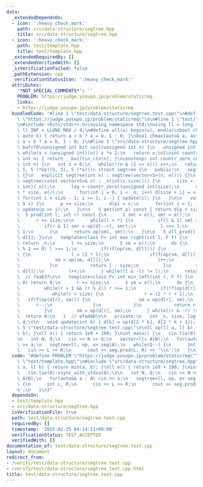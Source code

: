 ```yaml
---
data:
  _extendedDependsOn:
  - icon: ':heavy_check_mark:'
    path: src/data-structure/segtree.hpp
    title: src/data-structure/segtree.hpp
  - icon: ':heavy_check_mark:'
    path: test/template.hpp
    title: test/template.hpp
  _extendedRequiredBy: []
  _extendedVerifiedWith: []
  _isVerificationFailed: false
  _pathExtension: cpp
  _verificationStatusIcon: ':heavy_check_mark:'
  attributes:
    '*NOT_SPECIAL_COMMENTS*': ''
    PROBLEM: https://judge.yosupo.jp/problem/staticrmq
    links:
    - https://judge.yosupo.jp/problem/staticrmq
  bundledCode: "#line 1 \"test/data-structure/segtree.test.cpp\"\n#define PROBLEM\
    \ \"https://judge.yosupo.jp/problem/staticrmq\"\n\n#line 1 \"test/template.hpp\"\
    \n#include <bits/stdc++.h>\nusing namespace std;\nusing ll = long long;\nconst\
    \ ll INF = LLONG_MAX / 4;\n#define all(a) begin(a), end(a)\nbool chmin(auto& a,\
    \ auto b) { return a > b ? a = b, 1 : 0; }\nbool chmax(auto& a, auto b) { return\
    \ a < b ? a = b, 1 : 0; }\n#line 1 \"src/data-structure/segtree.hpp\"\n// base:\
    \ bafcf8\nunsigned int bit_ceil(unsigned int n) {\n   unsigned int x = 1;\n  \
    \ while(x < (unsigned int)(n)) x *= 2;\n   return x;\n}\nint countr_zero(unsigned\
    \ int n) { return __builtin_ctz(n); }\nconstexpr int countr_zero_constexpr(unsigned\
    \ int n) {\n   int x = 0;\n   while(!(n & (1 << x))) x++;\n   return x;\n}\ntemplate<class\
    \ S, S (*op)(S, S), S (*e)()> struct segtree {\n   public:\n   segtree() : segtree(0)\
    \ {}\n   explicit segtree(int n) : segtree(vector<S>(n, e())) {}\n   explicit\
    \ segtree(const vector<S>& v) : _n(int(v.size())) {\n      size = (int)bit_ceil((unsigned\
    \ int)(_n));\n      log = countr_zero((unsigned int)size);\n      d = vector<S>(2\
    \ * size, e());\n      for(int i = 0; i < _n; i++) d[size + i] = v[i];\n     \
    \ for(int i = size - 1; i >= 1; i--) { update(i); }\n   }\n\n   void set(int p,\
    \ S x) {\n      p += size;\n      d[p] = x;\n      for(int i = 1; i <= log; i++)\
    \ update(p >> i);\n   }\n\n   S get(int p) const { return d[p + size]; }\n\n \
    \  S prod(int l, int r) const {\n      S sml = e(), smr = e();\n      l += size;\n\
    \      r += size;\n\n      while(l < r) {\n         if(l & 1) sml = op(sml, d[l++]);\n\
    \         if(r & 1) smr = op(d[--r], smr);\n         l >>= 1;\n         r >>=\
    \ 1;\n      }\n      return op(sml, smr);\n   }\n\n   S all_prod() const { return\
    \ d[1]; }\n\n   template<class F> int max_right(int l, F f) {\n      if(l == _n)\
    \ return _n;\n      l += size;\n      S sm = e();\n      do {\n         while(l\
    \ % 2 == 0) l >>= 1;\n         if(!f(op(sm, d[l]))) {\n            while(l < size)\
    \ {\n               l = (2 * l);\n               if(f(op(sm, d[l]))) {\n     \
    \             sm = op(sm, d[l]);\n                  l++;\n               }\n \
    \           }\n            return l - size;\n         }\n         sm = op(sm,\
    \ d[l]);\n         l++;\n      } while((l & -l) != l);\n      return _n;\n   }\
    \  // faa03f\n\n   template<class F> int min_left(int r, F f) {\n      if(r ==\
    \ 0) return 0;\n      r += size;\n      S sm = e();\n      do {\n         r--;\n\
    \         while(r > 1 && (r % 2)) r >>= 1;\n         if(!f(op(d[r], sm))) {\n\
    \            while(r < size) {\n               r = (2 * r + 1);\n            \
    \   if(f(op(d[r], sm))) {\n                  sm = op(d[r], sm);\n            \
    \      r--;\n               }\n            }\n            return r + 1 - size;\n\
    \         }\n         sm = op(d[r], sm);\n      } while((r & -r) != r);\n    \
    \  return 0;\n   }  // efa466\n\n   private:\n   int _n, size, log;\n   vector<S>\
    \ d;\n\n   void update(int k) { d[k] = op(d[2 * k], d[2 * k + 1]); }\n};\n#line\
    \ 5 \"test/data-structure/segtree.test.cpp\"\n\nll op(ll a, ll b) { return min(a,\
    \ b); }\nll e() { return 1e9 + 100; }\nint main() {\n   cin.tie(0)->sync_with_stdio(0);\n\
    \n   int N, Q;\n   cin >> N >> Q;\n   vector<ll> A(N);\n   for(auto&& a : A) cin\
    \ >> a;\n   segtree<ll, op, e> seg(A);\n   while(Q--) {\n      int L, R;\n   \
    \   cin >> L >> R;\n      cout << seg.prod(L, R) << '\\n';\n   }\n}\n"
  code: "#define PROBLEM \"https://judge.yosupo.jp/problem/staticrmq\"\n\n#include\
    \ \"test/template.hpp\"\n#include \"src/data-structure/segtree.hpp\"\n\nll op(ll\
    \ a, ll b) { return min(a, b); }\nll e() { return 1e9 + 100; }\nint main() {\n\
    \   cin.tie(0)->sync_with_stdio(0);\n\n   int N, Q;\n   cin >> N >> Q;\n   vector<ll>\
    \ A(N);\n   for(auto&& a : A) cin >> a;\n   segtree<ll, op, e> seg(A);\n   while(Q--)\
    \ {\n      int L, R;\n      cin >> L >> R;\n      cout << seg.prod(L, R) << '\\\
    n';\n   }\n}"
  dependsOn:
  - test/template.hpp
  - src/data-structure/segtree.hpp
  isVerificationFile: true
  path: test/data-structure/segtree.test.cpp
  requiredBy: []
  timestamp: '2025-02-25 04:14:11+09:00'
  verificationStatus: TEST_ACCEPTED
  verifiedWith: []
documentation_of: test/data-structure/segtree.test.cpp
layout: document
redirect_from:
- /verify/test/data-structure/segtree.test.cpp
- /verify/test/data-structure/segtree.test.cpp.html
title: test/data-structure/segtree.test.cpp
---
```


